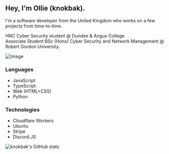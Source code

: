 ## Hey, I'm Ollie (knokbak).
I'm a software developer from the United Kingdom who works on a few projects from time-to-time.    

HNC Cyber Security student @ Dundee & Angus College.    
Associate Student BSc (Hons) Cyber Security and Network Management @ Robert Gordon University.    

![Image](https://github.com/knokbak/knokbak/blob/main/IMG_1900.png?raw=true)

### Languages
* JavaScript
* TypeScript
* Web (HTML+CSS)
* Python

### Technologies
* Cloudflare Workers
* Ubuntu
* Stripe
* Discord.JS

![knokbak's GitHub stats](https://github-readme-stats.vercel.app/api?username=knokbak&count_private=true&theme=tokyonight)
